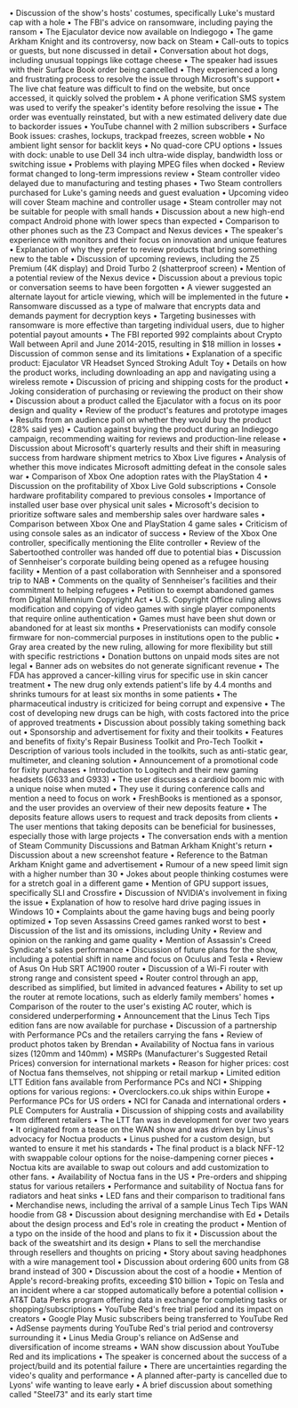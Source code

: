 • Discussion of the show's hosts' costumes, specifically Luke's mustard cap with a hole
• The FBI's advice on ransomware, including paying the ransom
• The Ejaculator device now available on Indiegogo
• The game Arkham Knight and its controversy, now back on Steam
• Call-outs to topics or guests, but none discussed in detail
• Conversation about hot dogs, including unusual toppings like cottage cheese
• The speaker had issues with their Surface Book order being cancelled
• They experienced a long and frustrating process to resolve the issue through Microsoft's support
• The live chat feature was difficult to find on the website, but once accessed, it quickly solved the problem
• A phone verification SMS system was used to verify the speaker's identity before resolving the issue
• The order was eventually reinstated, but with a new estimated delivery date due to backorder issues
• YouTube channel with 2 million subscribers
• Surface Book issues: crashes, lockups, trackpad freezes, screen wobble
• No ambient light sensor for backlit keys
• No quad-core CPU options
• Issues with dock: unable to use Dell 34 inch ultra-wide display, bandwidth loss or switching issue
• Problems with playing MPEG files when docked
• Review format changed to long-term impressions review
• Steam controller video delayed due to manufacturing and testing phases
• Two Steam controllers purchased for Luke's gaming needs and guest evaluation
• Upcoming video will cover Steam machine and controller usage
• Steam controller may not be suitable for people with small hands
• Discussion about a new high-end compact Android phone with lower specs than expected
• Comparison to other phones such as the Z3 Compact and Nexus devices
• The speaker's experience with monitors and their focus on innovation and unique features
• Explanation of why they prefer to review products that bring something new to the table
• Discussion of upcoming reviews, including the Z5 Premium (4K display) and Droid Turbo 2 (shatterproof screen)
• Mention of a potential review of the Nexus device
• Discussion about a previous topic or conversation seems to have been forgotten
• A viewer suggested an alternate layout for article viewing, which will be implemented in the future
• Ransomware discussed as a type of malware that encrypts data and demands payment for decryption keys
• Targeting businesses with ransomware is more effective than targeting individual users, due to higher potential payout amounts
• The FBI reported 992 complaints about Crypto Wall between April and June 2014-2015, resulting in $18 million in losses
• Discussion of common sense and its limitations
• Explanation of a specific product: Ejaculator VR Headset Synced Stroking Adult Toy
• Details on how the product works, including downloading an app and navigating using a wireless remote
• Discussion of pricing and shipping costs for the product
• Joking consideration of purchasing or reviewing the product on their show
• Discussion about a product called the Ejaculator with a focus on its poor design and quality
• Review of the product's features and prototype images
• Results from an audience poll on whether they would buy the product (28% said yes)
• Caution against buying the product during an Indiegogo campaign, recommending waiting for reviews and production-line release
• Discussion about Microsoft's quarterly results and their shift in measuring success from hardware shipment metrics to Xbox Live figures
• Analysis of whether this move indicates Microsoft admitting defeat in the console sales war
• Comparison of Xbox One adoption rates with the PlayStation 4
• Discussion on the profitability of Xbox Live Gold subscriptions
• Console hardware profitability compared to previous consoles
• Importance of installed user base over physical unit sales
• Microsoft's decision to prioritize software sales and membership sales over hardware sales
• Comparison between Xbox One and PlayStation 4 game sales
• Criticism of using console sales as an indicator of success
• Review of the Xbox One controller, specifically mentioning the Elite controller
• Review of the Sabertoothed controller was handed off due to potential bias
• Discussion of Sennheiser's corporate building being opened as a refugee housing facility
• Mention of a past collaboration with Sennheiser and a sponsored trip to NAB
• Comments on the quality of Sennheiser's facilities and their commitment to helping refugees
• Petition to exempt abandoned games from Digital Millennium Copyright Act
• U.S. Copyright Office ruling allows modification and copying of video games with single player components that require online authentication
• Games must have been shut down or abandoned for at least six months
• Preservationists can modify console firmware for non-commercial purposes in institutions open to the public
• Gray area created by the new ruling, allowing for more flexibility but still with specific restrictions
• Donation buttons on unpaid mods sites are not legal
• Banner ads on websites do not generate significant revenue
• The FDA has approved a cancer-killing virus for specific use in skin cancer treatment
• The new drug only extends patient's life by 4.4 months and shrinks tumours for at least six months in some patients
• The pharmaceutical industry is criticized for being corrupt and expensive
• The cost of developing new drugs can be high, with costs factored into the price of approved treatments
• Discussion about possibly taking something back out
• Sponsorship and advertisement for fixity and their toolkits
• Features and benefits of fixity's Repair Business Toolkit and Pro-Tech Toolkit
• Description of various tools included in the toolkits, such as anti-static gear, multimeter, and cleaning solution
• Announcement of a promotional code for fixity purchases
• Introduction to Logitech and their new gaming headsets (G633 and G933)
• The user discusses a cardioid boom mic with a unique noise when muted
• They use it during conference calls and mention a need to focus on work
• FreshBooks is mentioned as a sponsor, and the user provides an overview of their new deposits feature
• The deposits feature allows users to request and track deposits from clients
• The user mentions that taking deposits can be beneficial for businesses, especially those with large projects
• The conversation ends with a mention of Steam Community Discussions and Batman Arkham Knight's return
• Discussion about a new screenshot feature
• Reference to the Batman Arkham Knight game and advertisement
• Rumour of a new speed limit sign with a higher number than 30
• Jokes about people thinking costumes were for a stretch goal in a different game
• Mention of GPU support issues, specifically SLI and Crossfire
• Discussion of NVIDIA's involvement in fixing the issue
• Explanation of how to resolve hard drive paging issues in Windows 10
• Complaints about the game having bugs and being poorly optimized
• Top seven Assassins Creed games ranked worst to best
• Discussion of the list and its omissions, including Unity
• Review and opinion on the ranking and game quality
• Mention of Assassin's Creed Syndicate's sales performance
• Discussion of future plans for the show, including a potential shift in name and focus on Oculus and Tesla
• Review of Asus On Hub SRT AC1900 router
• Discussion of a Wi-Fi router with strong range and consistent speed
• Router control through an app, described as simplified, but limited in advanced features
• Ability to set up the router at remote locations, such as elderly family members' homes
• Comparison of the router to the user's existing AC router, which is considered underperforming
• Announcement that the Linus Tech Tips edition fans are now available for purchase
• Discussion of a partnership with Performance PCs and the retailers carrying the fans
• Review of product photos taken by Brendan
• Availability of Noctua fans in various sizes (120mm and 140mm)
• MSRPs (Manufacturer's Suggested Retail Prices) conversion for international markets
• Reason for higher prices: cost of Noctua fans themselves, not shipping or retail markup
• Limited edition LTT Edition fans available from Performance PCs and NCI
• Shipping options for various regions:
  • Overclockers.co.uk ships within Europe
  • Performance PCs for US orders
  • NCI for Canada and international orders
  • PLE Computers for Australia
• Discussion of shipping costs and availability from different retailers
• The LTT fan was in development for over two years
• It originated from a tease on the WAN show and was driven by Linus's advocacy for Noctua products
• Linus pushed for a custom design, but wanted to ensure it met his standards
• The final product is a black NFF-12 with swappable colour options for the noise-dampening corner pieces
• Noctua kits are available to swap out colours and add customization to other fans.
• Availability of Noctua fans in the US
• Pre-orders and shipping status for various retailers
• Performance and suitability of Noctua fans for radiators and heat sinks
• LED fans and their comparison to traditional fans
• Merchandise news, including the arrival of a sample Linus Tech Tips WAN hoodie from G8
• Discussion about designing merchandise with Ed
• Details about the design process and Ed's role in creating the product
• Mention of a typo on the inside of the hood and plans to fix it
• Discussion about the back of the sweatshirt and its design
• Plans to sell the merchandise through resellers and thoughts on pricing
• Story about saving headphones with a wire management tool
• Discussion about ordering 600 units from G8 brand instead of 300
• Discussion about the cost of a hoodie
• Mention of Apple's record-breaking profits, exceeding $10 billion
• Topic on Tesla and an incident where a car stopped automatically before a potential collision
• AT&T Data Perks program offering data in exchange for completing tasks or shopping/subscriptions
• YouTube Red's free trial period and its impact on creators
• Google Play Music subscribers being transferred to YouTube Red
• AdSense payments during YouTube Red's trial period and controversy surrounding it
• Linus Media Group's reliance on AdSense and diversification of income streams
• WAN show discussion about YouTube Red and its implications
• The speaker is concerned about the success of a project/build and its potential failure
• There are uncertainties regarding the video's quality and performance
• A planned after-party is cancelled due to Lyons' wife wanting to leave early
• A brief discussion about something called "Steel73" and its early start time